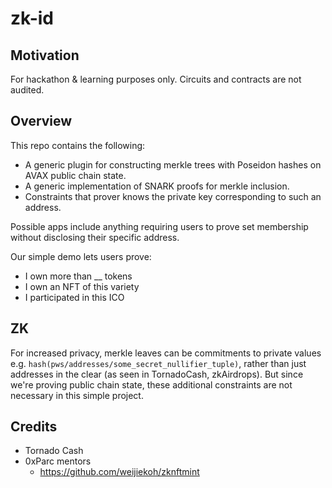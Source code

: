 # zk-id

## Motivation
For hackathon & learning purposes only. Circuits and contracts are not audited.

## Overview
This repo contains the following: 
- A generic plugin for constructing merkle trees with Poseidon hashes on AVAX public chain state.
- A generic implementation of SNARK proofs for merkle inclusion.
- Constraints that prover knows the private key corresponding to such an address.

Possible apps include anything requiring users to prove set membership without disclosing their specific address.

Our simple demo lets users prove:
- I own more than __ tokens
- I own an NFT of this variety
- I participated in this ICO

## ZK
For increased privacy, merkle leaves can be commitments to private values e.g. `hash(pws/addresses/some_secret_nullifier_tuple)`, rather than just addresses in the clear (as seen in TornadoCash, zkAirdrops). But since we're proving public chain state, these additional constraints are not necessary in this simple project.
## Credits
- Tornado Cash
- 0xParc mentors
	- https://github.com/weijiekoh/zknftmint